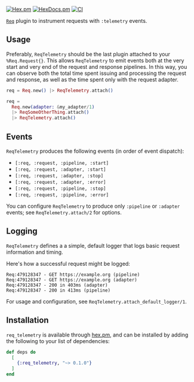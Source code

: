 [![Hex.pm](https://img.shields.io/hexpm/v/req_telemetry)](https://hex.pm/packages/req_telemetry)
[![HexDocs.pm](https://img.shields.io/badge/hex.pm-docs-8e7ce6.svg)](https://hexdocs.pm/req_telemetry)
[![CI](https://github.com/zachallaun/req_telemetry/actions/workflows/ci.yml/badge.svg)](https://github.com/zachallaun/req_telemetry/actions/workflows/ci.yml)

<!-- MDOC !-->

[`Req`](https://hexdocs.pm/req) plugin to instrument requests with `:telemetry` events.

## Usage

Preferably, `ReqTelemetry` should be the last plugin attached to your `%Req.Request{}`. This
allows `ReqTelemetry` to emit events both at the very start and very end of the request and
response pipelines. In this way, you can observe both the total time spent issuing and
processing the request and response, as well as the time spent only with the request adapter.

```elixir
req = Req.new() |> ReqTelemetry.attach()

req =
  Req.new(adapter: &my_adapter/1)
  |> ReqSomeOtherThing.attach()
  |> ReqTelemetry.attach()
```

## Events

`ReqTelemetry` produces the following events (in order of event dispatch):

  * `[:req, :request, :pipeline, :start]`
  * `[:req, :request, :adapter, :start]`
  * `[:req, :request, :adapter, :stop]`
  * `[:req, :request, :adapter, :error]`
  * `[:req, :request, :pipeline, :stop]`
  * `[:req, :request, :pipeline, :error]`

You can configure `ReqTelemetry` to produce only `:pipeline` or `:adapter` events; see
`ReqTelemetry.attach/2` for options.

## Logging

`ReqTelemetry` defines a a simple, default logger that logs basic request information and timing.

Here's how a successful request might be logged:

    Req:479128347 - GET https://example.org (pipeline)
    Req:479128347 - GET https://example.org (adapter)
    Req:479128347 - 200 in 403ms (adapter)
    Req:479128347 - 200 in 413ms (pipeline)

For usage and configuration, see `ReqTelemetry.attach_default_logger/1`.

<!-- MDOC !-->

## Installation

`req_telemetry` is available through [hex.pm](https://hex.pm/packages/req_telemetry), and can be
installed by adding the following to your list of dependencies:

```elixir
def deps do
  [
    {:req_telemetry, "~> 0.1.0"}
  ]
end
```
